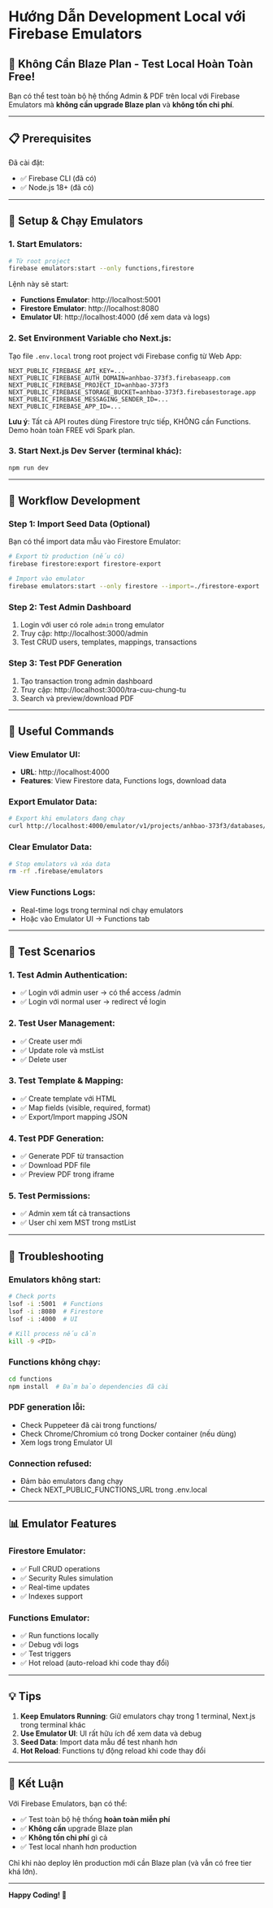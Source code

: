 # Hướng Dẫn Development Local với Firebase Emulators

## 🎯 Không Cần Blaze Plan - Test Local Hoàn Toàn Free!

Bạn có thể test toàn bộ hệ thống Admin & PDF trên local với Firebase Emulators mà **không cần upgrade Blaze plan** và **không tốn chi phí**.

---

## 📋 Prerequisites

Đã cài đặt:
- ✅ Firebase CLI (đã có)
- ✅ Node.js 18+ (đã có)

---

## 🚀 Setup & Chạy Emulators

### 1. Start Emulators:

```bash
# Từ root project
firebase emulators:start --only functions,firestore
```

Lệnh này sẽ start:
- **Functions Emulator**: http://localhost:5001
- **Firestore Emulator**: http://localhost:8080
- **Emulator UI**: http://localhost:4000 (để xem data và logs)

### 2. Set Environment Variable cho Next.js:

Tạo file `.env.local` trong root project với Firebase config từ Web App:

```env
NEXT_PUBLIC_FIREBASE_API_KEY=...
NEXT_PUBLIC_FIREBASE_AUTH_DOMAIN=anhbao-373f3.firebaseapp.com
NEXT_PUBLIC_FIREBASE_PROJECT_ID=anhbao-373f3
NEXT_PUBLIC_FIREBASE_STORAGE_BUCKET=anhbao-373f3.firebasestorage.app
NEXT_PUBLIC_FIREBASE_MESSAGING_SENDER_ID=...
NEXT_PUBLIC_FIREBASE_APP_ID=...
```

**Lưu ý**: Tất cả API routes dùng Firestore trực tiếp, KHÔNG cần Functions. Demo hoàn toàn FREE với Spark plan.

### 3. Start Next.js Dev Server (terminal khác):

```bash
npm run dev
```

---

## 📝 Workflow Development

### Step 1: Import Seed Data (Optional)

Bạn có thể import data mẫu vào Firestore Emulator:

```bash
# Export từ production (nếu có)
firebase firestore:export firestore-export

# Import vào emulator
firebase emulators:start --only firestore --import=./firestore-export
```

### Step 2: Test Admin Dashboard

1. Login với user có role `admin` trong emulator
2. Truy cập: http://localhost:3000/admin
3. Test CRUD users, templates, mappings, transactions

### Step 3: Test PDF Generation

1. Tạo transaction trong admin dashboard
2. Truy cập: http://localhost:3000/tra-cuu-chung-tu
3. Search và preview/download PDF

---

## 🔧 Useful Commands

### View Emulator UI:
- **URL**: http://localhost:4000
- **Features**: View Firestore data, Functions logs, download data

### Export Emulator Data:
```bash
# Export khi emulators đang chạy
curl http://localhost:4000/emulator/v1/projects/anhbao-373f3/databases/(default)/data
```

### Clear Emulator Data:
```bash
# Stop emulators và xóa data
rm -rf .firebase/emulators
```

### View Functions Logs:
- Real-time logs trong terminal nơi chạy emulators
- Hoặc vào Emulator UI → Functions tab

---

## 🧪 Test Scenarios

### 1. Test Admin Authentication:
- ✅ Login với admin user → có thể access /admin
- ✅ Login với normal user → redirect về login

### 2. Test User Management:
- ✅ Create user mới
- ✅ Update role và mstList
- ✅ Delete user

### 3. Test Template & Mapping:
- ✅ Create template với HTML
- ✅ Map fields (visible, required, format)
- ✅ Export/Import mapping JSON

### 4. Test PDF Generation:
- ✅ Generate PDF từ transaction
- ✅ Download PDF file
- ✅ Preview PDF trong iframe

### 5. Test Permissions:
- ✅ Admin xem tất cả transactions
- ✅ User chỉ xem MST trong mstList

---

## 🐛 Troubleshooting

### Emulators không start:
```bash
# Check ports
lsof -i :5001  # Functions
lsof -i :8080  # Firestore
lsof -i :4000  # UI

# Kill process nếu cần
kill -9 <PID>
```

### Functions không chạy:
```bash
cd functions
npm install  # Đảm bảo dependencies đã cài
```

### PDF generation lỗi:
- Check Puppeteer đã cài trong functions/
- Check Chrome/Chromium có trong Docker container (nếu dùng)
- Xem logs trong Emulator UI

### Connection refused:
- Đảm bảo emulators đang chạy
- Check NEXT_PUBLIC_FUNCTIONS_URL trong .env.local

---

## 📊 Emulator Features

### Firestore Emulator:
- ✅ Full CRUD operations
- ✅ Security Rules simulation
- ✅ Real-time updates
- ✅ Indexes support

### Functions Emulator:
- ✅ Run functions locally
- ✅ Debug với logs
- ✅ Test triggers
- ✅ Hot reload (auto-reload khi code thay đổi)

---

## 💡 Tips

1. **Keep Emulators Running**: Giữ emulators chạy trong 1 terminal, Next.js trong terminal khác
2. **Use Emulator UI**: UI rất hữu ích để xem data và debug
3. **Seed Data**: Import data mẫu để test nhanh hơn
4. **Hot Reload**: Functions tự động reload khi code thay đổi

---

## 🎉 Kết Luận

Với Firebase Emulators, bạn có thể:
- ✅ Test toàn bộ hệ thống **hoàn toàn miễn phí**
- ✅ **Không cần** upgrade Blaze plan
- ✅ **Không tốn chi phí** gì cả
- ✅ Test local nhanh hơn production

Chỉ khi nào deploy lên production mới cần Blaze plan (và vẫn có free tier khá lớn).

---

**Happy Coding! 🚀**

